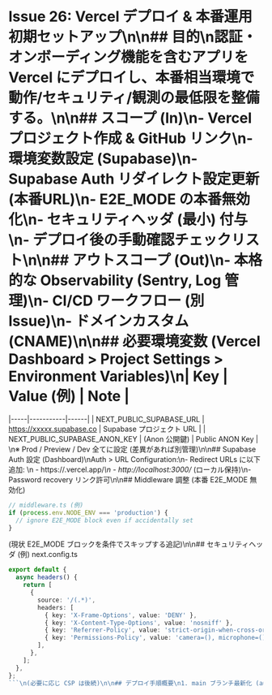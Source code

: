# Issue 26: Vercel デプロイ & 本番運用初期セットアップ\n\n## 目的\n認証・オンボーディング機能を含むアプリを Vercel にデプロイし、本番相当環境で動作/セキュリティ/観測の最低限を整備する。\n\n## スコープ (In)\n- Vercel プロジェクト作成 & GitHub リンク\n- 環境変数設定 (Supabase)\n- Supabase Auth リダイレクト設定更新 (本番URL)\n- E2E_MODE の本番無効化\n- セキュリティヘッダ (最小) 付与\n- デプロイ後の手動確認チェックリスト\n\n## アウトスコープ (Out)\n- 本格的な Observability (Sentry, Log 管理)\n- CI/CD ワークフロー (別Issue)\n- ドメインカスタム(CNAME)\n\n## 必要環境変数 (Vercel Dashboard > Project Settings > Environment Variables)\n| Key | Value (例) | Note |
|-----|-----------|------|
| NEXT_PUBLIC_SUPABASE_URL | https://xxxxx.supabase.co | Supabase プロジェクト URL |
| NEXT_PUBLIC_SUPABASE_ANON_KEY | (Anon 公開鍵) | Public ANON Key |
\n※ Prod / Preview / Dev 全てに設定 (差異があれば別管理)\n\n## Supabase Auth 設定 (Dashboard)\nAuth > URL Configuration:\n- Redirect URLs に以下追加: \n  - https://<vercel-app>.vercel.app/*\n  - http://localhost:3000/* (ローカル保持)\n- Password recovery リンク許可\n\n## Middleware 調整 (本番 E2E_MODE 無効化)
```ts
// middleware.ts (例)
if (process.env.NODE_ENV === 'production') {
  // ignore E2E_MODE block even if accidentally set
}
```
(現状 E2E_MODE ブロックを条件でスキップする追記)\n\n## セキュリティヘッダ (例) next.config.ts
```ts
export default {
  async headers() {
    return [
      {
        source: '/(.*)',
        headers: [
          { key: 'X-Frame-Options', value: 'DENY' },
          { key: 'X-Content-Type-Options', value: 'nosniff' },
          { key: 'Referrer-Policy', value: 'strict-origin-when-cross-origin' },
          { key: 'Permissions-Policy', value: 'camera=(), microphone=(), geolocation=()' },
        ],
      },
    ];
  },
};
```\n(必要に応じ CSP は後続)\n\n## デプロイ手順概要\n1. main ブランチ最新化 (auth helpers マージ済みであること)\n2. GitHub リポジトリを Vercel に Import\n3. Build Command: `npm run build` / Install Command: `npm install` / Output: `.next`\n4. 環境変数設定後 “Deploy”\n5. 完了後 URL で以下手動確認:\n   - 未ログインで /dashboard → /login リダイレクト\n   - 新規サインアップ → /onboarding 遷移\n   - onboarding 完了 → /profile or /dashboard\n   - リロードでセッション維持\n   - パスワードリセットフロー (メールリンク) 正常\n\n## 手動確認チェックリスト\n- [ ] /login でサインアップ成功\n- [ ] /dashboard 直アクセスで保護動作\n- [ ] /onboarding 完遂後 redirect 成功\n- [ ] /login へ戻ると /profile にリダイレクト (オンボード済)\n- [ ] パスワードリセットメール受信 & 成功\n- [ ] 404 ページ想定どおり\n\n## フォローアップ (別 Issue 案)\n- CI: GitHub Actions で build + lint + e2e\n- ログアウト導線 (signOut + 状態リセット)\n- CSP / Sentry / リアル E2E サインアップ自動化\n- ダークモード / Lighthouse パフォーマンス計測\n\n## 完了条件 (Definition of Done)\n- 本番 URL で上記手動チェック全項目 OK\n- main にヘッダ & E2E_MODE 無効化反映\n- Issue コメントに URL & 動作結果記録\n
